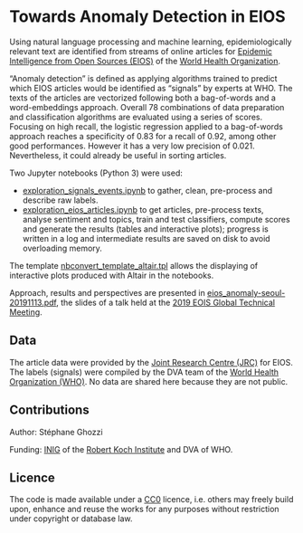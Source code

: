# Towards Anomaly Detection in EIOS

Using natural language processing and machine learning, epidemiologically relevant text are identified from streams of online articles for [Epidemic Intelligence from Open Sources (EIOS)](https://www.who.int/eios) of the [World Health Organization](https://www.who.int).

“Anomaly detection” is defined as applying algorithms trained to predict which EIOS articles would be identified as “signals” by experts at WHO. The texts of the articles are vectorized following both a bag-of-words and a word-embeddings approach. Overall 78 combinations of data preparation and classification algorithms are evaluated using a series of scores. Focusing on high recall, the logistic regression applied to a bag-of-words approach reaches a specificity of 0.83 for a recall of 0.92, among other good performances. However it has a very low precision of 0.021. Nevertheless, it could already be useful in sorting articles.

Two Jupyter notebooks (Python 3) were used:
- [exploration_signals_events.ipynb](exploration_signals_events.ipynb) to gather, clean, pre-process and describe raw labels.
- [exploration_eios_articles.ipynb](exploration_eios_articles.ipynb) to get articles, pre-process texts, analyse sentiment and topics, train and test classifiers, compute scores and generate the results (tables and interactive plots); progress is written in a log and intermediate results are saved on disk to avoid overloading memory.

The template [nbconvert_template_altair.tpl](nbconvert_template_altair.tpl) allows the displaying of interactive plots produced with Altair in the notebooks.

Approach, results and perspectives are presented in [eios_anomaly-seoul-20191113.pdf](eios_anomaly-seoul-20191113.pdf), the slides of a talk held at the [2019 EOIS Global Technical Meeting](https://www.who.int/eios/global-technical-meeting-2019).

## Data

The article data were provided by the [Joint Research Centre (JRC)](https://ec.europa.eu/jrc/en) for EIOS. The labels (signals) were compiled by the DVA team of the [World Health Organization (WHO)](https://www.who.int). No data are shared here because they are not public.

## Contributions

Author: Stéphane Ghozzi

Funding: [INIG](https://www.rki.de/EN/Content/Institute/DepartmentsUnits/ZIG/INIG/INIG_node.html) of the [Robert Koch Institute](https://www.rki.de) and DVA of WHO.

## Licence

The code is made available under a [CC0](https://creativecommons.org/share-your-work/public-domain/cc0/) licence, i.e. others may freely build upon, enhance and reuse the works for any purposes without restriction under copyright or database law.